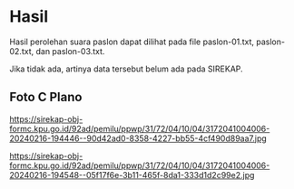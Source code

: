 # Hasil

Hasil perolehan suara paslon dapat dilihat pada file paslon-01.txt, paslon-02.txt, dan paslon-03.txt.

Jika tidak ada, artinya data tersebut belum ada pada SIREKAP.

## Foto C Plano

https://sirekap-obj-formc.kpu.go.id/92ad/pemilu/ppwp/31/72/04/10/04/3172041004006-20240216-194446--90d42ad0-8358-4227-bb55-4cf490d89aa7.jpg

https://sirekap-obj-formc.kpu.go.id/92ad/pemilu/ppwp/31/72/04/10/04/3172041004006-20240216-194548--05f17f6e-3b11-465f-8da1-333d1d2c99e2.jpg
